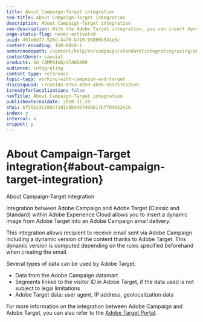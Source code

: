 ```yaml
---
title: About Campaign-Target integration
seo-title: About Campaign-Target integration
description: About Campaign-Target integration
seo-description: With the Adobe Target integration, you can insert dynamic images generated by Adobe Target into your Adobe Campaign messages.
page-status-flag: never-activated
uuid: 457e6df7-528d-4a79-b719-95890b541e5c
content-encoding: ISO-8859-1
aemsrcnodepath: /content/help/en/campaign/standard/integrating/using/about-campaign-target-integration
contentOwner: sauviat
products: SG_CAMPAIGN/STANDARD
audience: integrating
content-type: reference
topic-tags: working-with-campaign-and-target
discoiquuid: c7ceb145-0753-435d-ab96-555757e52ce0
isreadyforlocalization: false
navTitle: About Campaign-Target integration
publishexternaldate: 2018-11-20
sha1: 6f555c31108c71d1c8b4d67408617bffd4032e26
index: y
internal: n
snippet: y
---
```


# About Campaign-Target integration{#about-campaign-target-integration}

About Campaign-Target integration

Integration between Adobe Campaign and Adobe Target (Classic and Standard) within Adobe Experience Cloud allows you to insert a dynamic image from Adobe Target into an Adobe Campaign email delivery.

This integration allows recipient to receive email sent via Adobe Campaign including a dynamic version of the content thanks to Adobe Target. This dynamic version is computed depending on the rules specified beforehand when creating the email.

Several types of data can be used by Adobe Target:

* Data from the Adobe Campaign datamart
* Segments linked to the visitor ID in Adobe Target, if the data used is not subject to legal limitations
* Adobe Target data: user agent, IP address, geolocalization data

For more information on the integration between Adobe Campaign and Adobe Target, you can also refer to the [Adobe Target Portal](https://marketing.adobe.com/resources/help/en_US/target/a4t/c_campaign_and_target.html).
